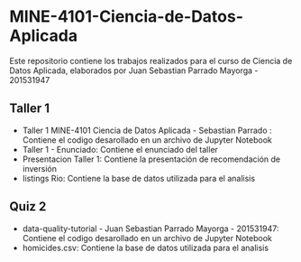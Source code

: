 # MINE-4101-Ciencia-de-Datos-Aplicada

Este repositorio contiene los trabajos realizados para el curso de Ciencia de Datos Aplicada, elaborados por Juan Sebastian Parrado Mayorga - 201531947

## Taller 1

- Taller 1 MINE-4101 Ciencia de Datos Aplicada - Sebastian Parrado : Contiene el codigo desarollado en un archivo de Jupyter Notebook
- Taller 1 - Enunciado: Contiene el enunciado del taller
- Presentacion Taller 1: Contiene la presentación de recomendación de inversión
- listings Rio: Contiene la base de datos utilizada para el analisis
  
## Quiz 2

- data-quality-tutorial - Juan Sebastian Parrado Mayorga - 201531947: Contiene el codigo desarollado en un archivo de Jupyter Notebook
- homicides.csv: Contiene la base de datos utilizada para el analisis
